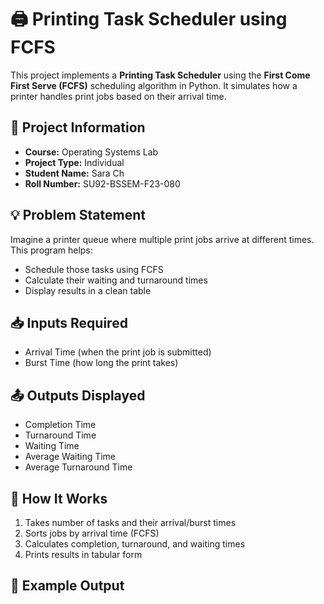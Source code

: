 # 🖨️ Printing Task Scheduler using FCFS

This project implements a **Printing Task Scheduler** using the **First Come First Serve (FCFS)** scheduling algorithm in Python. It simulates how a printer handles print jobs based on their arrival time.

## 📌 Project Information

- **Course:** Operating Systems Lab
- **Project Type:** Individual
- **Student Name:** Sara Ch
- **Roll Number:** SU92-BSSEM-F23-080

## 💡 Problem Statement

Imagine a printer queue where multiple print jobs arrive at different times. This program helps:
- Schedule those tasks using FCFS
- Calculate their waiting and turnaround times
- Display results in a clean table

## 📥 Inputs Required

- Arrival Time (when the print job is submitted)
- Burst Time (how long the print takes)

## 📤 Outputs Displayed

- Completion Time
- Turnaround Time
- Waiting Time
- Average Waiting Time
- Average Turnaround Time

## 🧠 How It Works

1. Takes number of tasks and their arrival/burst times
2. Sorts jobs by arrival time (FCFS)
3. Calculates completion, turnaround, and waiting times
4. Prints results in tabular form

## 🧾 Example Output

